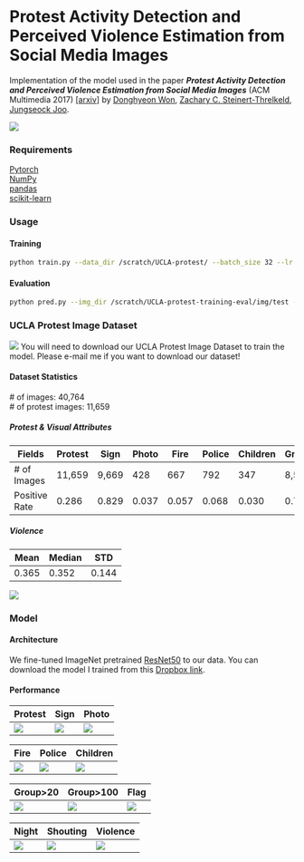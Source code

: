 # Protest Activity Detection and Perceived Violence Estimation from Social Media Images
Implementation of the model used in the paper **_Protest Activity Detection and Perceived Violence Estimation from Social Media Images_** (ACM Multimedia 2017) [\[arxiv\]](https://arxiv.org/abs/1709.06204) by [Donghyeon Won](dhwon.com), [Zachary C. Steinert-Threlkeld](https://zacharyst.com/), [Jungseock Joo](http://home.jsjoo.com/).

![](https://raw.githubusercontent.com/wondonghyeon/protest-detection-violence-estimation/master/files/overview.png)

### Requirements   
[Pytorch](http://pytorch.org/)   
[NumPy](http://www.numpy.org/)   
[pandas](https://pandas.pydata.org/)   
[scikit-learn](http://scikit-learn.org/)   

### Usage   
#### Training  

```bash
python train.py --data_dir /scratch/UCLA-protest/ --batch_size 32 --lr 0.002 --print_freq 100 --epochs 100 --cuda
```

#### Evaluation

```bash
python pred.py --img_dir /scratch/UCLA-protest-training-eval/img/test --output_csvpath result.csv --model model_best.pth.tar --cuda
```

### UCLA Protest Image Dataset   
![](https://raw.githubusercontent.com/wondonghyeon/protest-detection-violence-estimation/master/files/1-d.png)
You will need to download our UCLA Protest Image Dataset to train the model. Please e-mail me if you want to download our dataset!

#### Dataset Statistics   
\# of images: 40,764   
\# of protest images: 11,659   
##### Protest \& Visual Attributes   

|Fields       |Protest|Sign  |Photo|Fire |Police|Children|Group>20|Group>100|Flag |Night|Shouting|
|-------------|-------|------|-----|-----|--------|--------|--------|---------|-----|-----|-----|
|\# of Images |11,659 |9,669 |428  |667  |792     |347     |8,510   |2,939    |970  |987  |548  |
|Positive Rate|0.286  |0.829 |0.037|0.057|0.068   |0.030   |0.730   |0.252    |0.083|0.085|0.047|
##### Violence   

|Mean |Median |STD  |
|-----|-------|-----|
|0.365|0.352  |0.144|

![](https://raw.githubusercontent.com/wondonghyeon/protest-detection-violence-estimation/master/files/violence_hist.png)

### Model
#### Architecture   
We fine-tuned ImageNet pretrained [ResNet50](https://arxiv.org/abs/1512.03385) to our data. You can download the model I trained from this [Dropbox link](https://www.dropbox.com/s/rxslj6x01otf62i/model_best.pth.tar?dl=0).



#### Performance

<!-- |Fields  |Protest|Sign  |Photo|Fire |Law Enf.|Children|Group>20|Group>100|Flag |Night|Shout|
|--------|-------|------|-----|-----|--------|--------|--------|---------|-----|-----|-----|
|Accuracy|0.919  |0.890 |0.967|0.980|0.953   |0.970   |0.793   |0.803    |0.921|0.939|0.952|
|ROC AUC |0.970  |0.922 |0.811|0.985|0.939   |0.827   |0.818   |0.839    |0.828|0.940|0.849| -->

|Protest|Sign  |Photo|
|-------|------|-----|
|![][protest-roc]|![][sign-roc]|![][photo-roc]|

|Fire|Police|Children|
|-------|------|-----|
|![][fire-roc]|![][police-roc]|![][children-roc]|

|Group>20|Group>100|Flag|
|-------|------|-----|
|![][group_20-roc]|![][group_100-roc]|![][flag-roc]|

|Night|Shouting|Violence|
|-------|------|-----|
|![][night-roc]|![][shouting-roc]|![][violence-scatter]|

[protest-roc]: https://github.com/wondonghyeon/protest-detection-violence-estimation/blob/master/files/protest.png
[sign-roc]: https://github.com/wondonghyeon/protest-detection-violence-estimation/blob/master/files/sign.png
[photo-roc]: https://github.com/wondonghyeon/protest-detection-violence-estimation/blob/master/files/photo.png
[fire-roc]: https://github.com/wondonghyeon/protest-detection-violence-estimation/blob/master/files/fire.png
[police-roc]: https://github.com/wondonghyeon/protest-detection-violence-estimation/blob/master/files/police.png
[children-roc]: https://github.com/wondonghyeon/protest-detection-violence-estimation/blob/master/files/children.png
[group_20-roc]: https://github.com/wondonghyeon/protest-detection-violence-estimation/blob/master/files/group_20.png
[group_100-roc]: https://github.com/wondonghyeon/protest-detection-violence-estimation/blob/master/files/group_100.png
[flag-roc]: https://github.com/wondonghyeon/protest-detection-violence-estimation/blob/master/files/flag.png
[night-roc]: https://github.com/wondonghyeon/protest-detection-violence-estimation/blob/master/files/night.png
[shouting-roc]: https://github.com/wondonghyeon/protest-detection-violence-estimation/blob/master/files/shouting.png
[violence-scatter]: https://github.com/wondonghyeon/protest-detection-violence-estimation/blob/master/files/violence.png
